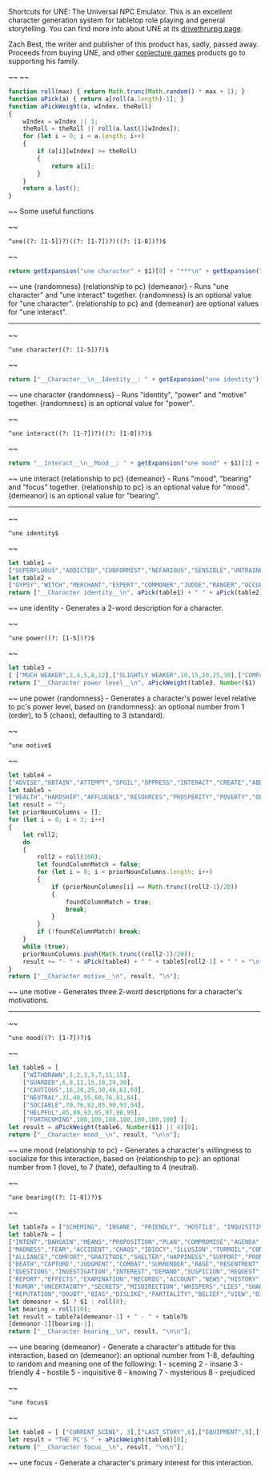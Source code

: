 Shortcuts for UNE: The Universal NPC Emulator.  This is an excellent character generation system for tabletop role playing and general storytelling.  You can find more info about UNE at its [drivethrurpg page](https://www.drivethrurpg.com/product/134163/UNE-The-Universal-NPC-Emulator-rev).

Zach Best, the writer and publisher of this product has, sadly, passed away.  Proceeds from buying UNE, and other [conjecture games](https://www.drivethrurpg.com/browse/pub/7251/Conjecture-Games) products go to supporting his family.


~~
~~
```js
function roll(max) { return Math.trunc(Math.random() * max + 1); }
function aPick(a) { return a[roll(a.length)-1]; }
function aPickWeight(a, wIndex, theRoll)
{
	wIndex = wIndex || 1;
	theRoll = theRoll || roll(a.last()[wIndex]);
	for (let i = 0; i < a.length; i++)
	{
		if (a[i][wIndex] >= theRoll)
		{
			return a[i];
		}
	}
	return a.last();
}
```
~~
Some useful functions


~~
```
^une((?: [1-5])?)((?: [1-7])?)((?: [1-8])?)$
```
~~
```js
return getExpansion("une character" + $1)[0] + "***\n" + getExpansion("une interact" + $2 + $3);
```
~~
une {randomness} {relationship to pc} {demeanor} - Runs "une character" and "une interact" together.  {randomness} is an optional value for "une character".  {relationship to pc} and {demeanor} are optional values for "une interact".
***


~~
```
^une character((?: [1-5])?)$
```
~~
```js
return ["__Character__\n__Identity__: " + getExpansion("une identity")[1] + "\n__Power__: " + getExpansion("une power" + $1)[1] + "\n__Motive__:\n" + getExpansion("une motive")[1], "\n"];
```
~~
une character {randomness} - Runs "identity", "power" and "motive" together.  {randomness} is an optional value for "power".


~~
```
^une interact((?: [1-7])?)((?: [1-8])?)$
```
~~
```js
return "__Interact__\n__Mood__: " + getExpansion("une mood" + $1)[1] + "\n__Bearing__: " + getExpansion("une bearing" + $2)[1] + "\n__Focus__: " + getExpansion("une focus")[1] + "\n\n";
```
~~
une interact {relationship to pc} {demeanor} - Runs "mood", "bearing" and "focus" together.  {relationship to pc} is an optional value for "mood".  {demeanor} is an optional value for "bearing".
***


~~
```
^une identity$
```
~~
```js
let table1 =
["SUPERFLUOUS","ADDICTED","CONFORMIST","NEFARIOUS","SENSIBLE","UNTRAINED","ROMANTIC","UNREASONABLE","SKILLED","NEGLECTFUL","LIVELY","FORTHRIGHT","IDEALISTIC","UNSUPPORTIVE","RATIONAL","COARSE","FOOLISH","CUNNING","DELIGHTFUL","MISERLY","INEPT","BANAL","LOGICAL","SUBTLE","REPUTABLE","WICKED","LAZY","PESSIMISTIC","SOLEMN","HABITUAL","MEEK","HELPFUL","UNCONCERNED","GENEROUS","DOCILE","CHEERY","PRAGMATIC","SERENE","THOUGHTFUL","HOPELESS","PLEASANT","INSENSITIVE","TITLED","INEXPERIENCED","PRYING","OBLIVIOUS","REFINED","INDISPENSABLE","SCHOLARLY","CONSERVATIVE","UNCOUTH","WILLFUL","INDIFFERENT","FICKLE","ELDERLY","SINFUL","NAIVE","PRIVILEGED","GLUM","LIKABLE","LETHARGIC","DEFIANT","OBNOXIOUS","INSIGHTFUL","TACTLESS","FANATIC","PLEBEIAN","CHILDISH","PIOUS","UNEDUCATED","INCONSIDERATE","CULTURED","REVOLTING","CURIOUS","TOUCHY","NEEDY","DIGNIFIED","PUSHY","KIND","CORRUPT","JOVIAL","SHREWD","LIBERAL","COMPLIANT","DESTITUTE","CONNIVING","CAREFUL","ALLURING","DEFECTIVE","OPTIMISTIC","AFFLUENT","DESPONDENT","MINDLESS","PASSIONATE","DEVOTED","ESTABLISHED","UNSEEMLY","DEPENDABLE","RIGHTEOUS","CONFIDENT"];
let table2 =
["GYPSY","WITCH","MERCHANT","EXPERT","COMMONER","JUDGE","RANGER","OCCULTIST","REVEREND","THUG","DRIFTER","JOURNEYMAN","STATESMAN","ASTROLOGER","DUELIST","JACK-OF-ALL-TRADES","ARISTOCRAT","PREACHER","ARTISAN","ROGUE","MISSIONARY","OUTCAST","MERCENARY","CARETAKER","HERMIT","ORATOR","CHIEFTAIN","PIONEER","BURGLAR","VICAR","OFFICER","EXPLORER","WARDEN","OUTLAW","ADEPT","BUM","SORCERER","LABORER","MASTER","ASCENDANT","VILLAGER","MAGUS","CONSCRIPT","WORKER","ACTOR","HERALD","HIGHWAYMAN","FORTUNE-HUNTER","GOVERNOR","SCRAPPER","MONK","HOMEMAKER","RECLUSE","STEWARD","POLYMATH","MAGICIAN","TRAVELER","VAGRANT","APPRENTICE","POLITICIAN","MEDIATOR","CROOK","CIVILIAN","ACTIVIST","HERO","CHAMPION","CLERIC","SLAVE","GUNMAN","CLAIRVOYANT","PATRIARCH","SHOPKEEPER","CRONE","ADVENTURER","SOLDIER","ENTERTAINER","CRAFTSMAN","SCIENTIST","ASCETIC","SUPERIOR","PERFORMER","MAGISTER","SERF","BRUTE","INQUISITOR","LORD","VILLAIN","PROFESSOR","SERVANT","CHARMER","GLOBETROTTER","SNIPER","COURTIER","PRIEST","TRADESMAN","HITMAN","WIZARD","BEGGAR","TRADESMAN","WARRIOR"];
return ["__Character identity__\n", aPick(table1) + " " + aPick(table2), "\n\n"];
```
~~
une identity - Generates a 2-word description for a character.


~~
```
^une power((?: [1-5])?)$
```
~~
```js
let table3 =
[ ["MUCH WEAKER",2,4,5,8,12],["SLIGHTLY WEAKER",10,15,20,25,30],["COMPARABLE",90,85,80,75,70],["SLIGHTLY STRONGER",98,96,95,92,88],["MUCH STRONGER",100,100,100,100,100] ];
return ["__Character power level__\n", aPickWeight(table3, Number($1) || 3)[0], "\n\n"];
```
~~
une power {randomness} - Generates a character's power level relative to pc's power level, based on {randomness}: an optional number from 1 (order), to 5 (chaos), defaulting to 3 (standard).


~~
```
^une motive$
```
~~
```js
let table4 =
["ADVISE","OBTAIN","ATTEMPT","SPOIL","OPPRESS","INTERACT","CREATE","ABDUCT","PROMOTE","CONCEIVE","BLIGHT","PROGRESS","DISTRESS","POSSESS","RECORD","EMBRACE","CONTACT","PURSUE","ASSOCIATE","PREPARE","SHEPHERD","ABUSE","INDULGE","CHRONICLE","FULFILL","DRIVE","REVIEW","AID","FOLLOW","ADVANCE","GUARD","CONQUER","HINDER","PLUNDER","CONSTRUCT","ENCOURAGE","AGONIZE","COMPREHEND","ADMINISTER","RELATE","TAKE","DISCOVER","DETER","ACQUIRE","DAMAGE","PUBLICIZE","BURDEN","ADVOCATE","IMPLEMENT","UNDERSTAND","COLLABORATE","STRIVE","COMPLETE","COMPEL","JOIN","ASSIST","DEFILE","PRODUCE","INSTITUTE","ACCOUNT","WORK","ACCOMPANY","OFFEND","GUIDE","LEARN","PERSECUTE","COMMUNICATE","PROCESS","REPORT","DEVELOP","STEAL","SUGGEST","WEAKEN","ACHIEVE","SECURE","INFORM","PATRONIZE","DEPRESS","DETERMINE","SEEK","MANAGE","SUPPRESS","PROCLAIM","OPERATE","ACCESS","REFINE","COMPOSE","UNDERMINE","EXPLAIN","DISCOURAGE","ATTEND","DETECT","EXECUTE","MAINTAIN","REALIZE","CONVEY","ROB","ESTABLISH","OVERTHROW","SUPPORT"];
let table5 =
["WEALTH","HARDSHIP","AFFLUENCE","RESOURCES","PROSPERITY","POVERTY","OPULENCE","DEPRIVATION","SUCCESS","DISTRESS","CONTRABAND","MUSIC","LITERATURE","TECHNOLOGY","ALCOHOL","MEDICINES","BEAUTY","STRENGTH","INTELLIGENCE","FORCE","THE_WEALTHY","THE_POPULOUS","ENEMIES","THE_PUBLIC","RELIGION","THE_POOR","FAMILY","THE_ELITE","ACADEMIA","THE_FORSAKEN","THE_LAW","THE_GOVERNMENT","THE_OPPRESSED","FRIENDS","CRIMINALS","ALLIES","SECRET_SOCIETIES","THE_WORLD","MILITARY","THE_CHURCH","DREAMS","DISCRETION","LOVE","FREEDOM","PAIN","FAITH","SLAVERY","ENLIGHTENMENT","RACISM","SENSUALITY","DISSONANCE","PEACE","DISCRIMINATION","DISBELIEF","PLEASURE","HATE","HAPPINESS","SERVITUDE","HARMONY","JUSTICE","GLUTTONY","LUST","ENVY","GREED","LAZINESS","WRATH","PRIDE","PURITY","MODERATION","VIGILANCE","ZEAL","COMPOSURE","CHARITY","MODESTY","ATROCITIES","COWARDICE","NARCISSISM","COMPASSION","VALOR","PATIENCE","ADVICE","PROPAGANDA","SCIENCE","KNOWLEDGE","COMMUNICATIONS","LIES","MYTHS","RIDDLES","STORIES","LEGENDS","INDUSTRY","NEW_RELIGIONS","PROGRESS","ANIMALS","GHOSTS","MAGIC","NATURE","OLD_RELIGIONS","EXPERTISE","SPIRITS"];
let result = "";
let priorNounColumns = [];
for (let i = 0; i < 3; i++)
{
	let roll2;
	do
	{
		roll2 = roll(100);
		let foundColumnMatch = false;
		for (let i = 0; i < priorNounColumns.length; i++)
		{
			if (priorNounColumns[i] == Math.trunc((roll2-1)/20))
			{
				foundColumnMatch = true;
				break;
			}
		}
		if (!foundColumnMatch) break;
	}
	while (true);
	priorNounColumns.push(Math.trunc((roll2-1)/20));
	result += "- " + aPick(table4) + " " + table5[roll2-1] + " " + "\n";
}
return ["__Character motive__\n", result, "\n"];
```
~~
une motive - Generates three 2-word descriptions for a character's motivations.
***


~~
```
^une mood((?: [1-7])?)$
```
~~
```js
let table6 = [
	["WITHDRAWN",1,2,3,5,7,11,15],
	["GUARDED",6,8,11,15,18,24,30],
	["CAUTIOUS",16,20,25,30,46,61,69],
	["NEUTRAL",31,40,55,60,76,81,84],
	["SOCIABLE",70,76,82,85,90,93,94],
	["HELPFUL",85,89,93,95,97,98,99],
	["FORTHCOMING",100,100,100,100,100,100,100] ];
let result = aPickWeight(table6, Number($1) || 4)[0];
return ["__Character mood__\n", result, "\n\n"];
```
~~
une mood {relationship to pc} - Generates a character's willingness to socialize for this interaction, based on {relationship to pc}: an optional number from 1 (love), to 7 (hate), defaulting to 4 (neutral).


~~
```
^une bearing((?: [1-8])?)$
```
~~
```js
let table7a = ["SCHEMING", "INSANE", "FRIENDLY", "HOSTILE", "INQUISITIVE", "KNOWING", "MYSTERIOUS", "PREJUDICED"];
let table7b = [
["INTENT","BARGAIN","MEANS","PROPOSITION","PLAN","COMPROMISE","AGENDA","ARRANGEMENT","NEGOTIATION","PLOT"],
["MADNESS","FEAR","ACCIDENT","CHAOS","IDIOCY","ILLUSION","TURMOIL","CONFUSION","FACADE","BEWILDERMENT"],
["ALLIANCE","COMFORT","GRATITUDE","SHELTER","HAPPINESS","SUPPORT","PROMISE","DELIGHT","AID","CELEBRATION"],
["DEATH","CAPTURE","JUDGMENT","COMBAT","SURRENDER","RAGE","RESENTMENT","SUBMISSION","INJURY","DESTRUCTION"],
["QUESTIONS","INVESTIGATION","INTEREST","DEMAND","SUSPICION","REQUEST","CURIOSITY","SKEPTICISM","COMMAND","PETITION"],
["REPORT","EFFECTS","EXAMINATION","RECORDS","ACCOUNT","NEWS","HISTORY","TELLING","DISCOURSE","SPEECH"],
["RUMOR","UNCERTAINTY","SECRETS","MISDIRECTION","WHISPERS","LIES","SHADOWS","ENIGMA","OBSCURITY","CONUNDRUM"],
["REPUTATION","DOUBT","BIAS","DISLIKE","PARTIALITY","BELIEF","VIEW","DISCRIMINATION","ASSESSMENT","DIFFERENCE"] ];
let demeanor = $1 ? $1 : roll(8);
let bearing = roll(10);
let result = table7a[demeanor-1] + " - " + table7b
[demeanor-1][bearing-1];
return ["__Character bearing__\n", result, "\n\n"];
```
~~
une bearing {demeanor} - Generate a character's attitude for this interaction, based on {demeanor}: an optional number from 1-8, defaulting to random and meaning one of the following:
    1 - sceming       2 - insane       3 - friendly          4 - hostile
    5 - inquisitive    6 - knowing    7 - mysterious    8 - prejudiced


~~
```
^une focus$
```
~~
```js
let table8 = [ ["CURRENT_SCENE", 3],["LAST_STORY",6],["EQUIPMENT",9],["PARENTS",12],["HISTORY",15],["RETAINERS",18],["WEALTH",21],["RELICS",24],["LAST_ACTION",27],["SKILLS",30],["SUPERIORS",33],["FAME",36],["CAMPAIGN",39],["FUTURE_ACTION",42],["FRIENDS",45],["ALLIES",48],["LAST_SCENE",51],["CONTACTS",54],["FLAWS",57],["ANTAGONIST",60],["REWARDS",63],["EXPERIENCE",66],["KNOWLEDGE",69],["RECENT_SCENE",72],["COMMUNITY",75],["TREASURE",78],["THE_CHARACTER",81],["CURRENT_STORY",84],["FAMILY",87],["POWER",90],["WEAPONS",93],["PREVIOUS_SCENE",96],["ENEMY",100] ];
let result = "THE PC'S " + aPickWeight(table8)[0];
return ["__Character focus__\n", result, "\n\n"];
```
~~
une focus - Generate a character's primary interest for this interaction.
